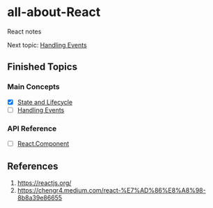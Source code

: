 # all-about-React
React notes

Next topic: [Handling Events](https://reactjs.org/docs/handling-events.html)

## Finished Topics

### Main Concepts

- [x] [State and Lifecycle](https://reactjs.org/docs/state-and-lifecycle.html)
- [ ] [Handling Events](https://reactjs.org/docs/handling-events.html)

### API Reference

- [ ] [React.Component](https://reactjs.org/docs/react-component.html)

## References

1. https://reactjs.org/
2. https://chengr4.medium.com/react-%E7%AD%86%E8%A8%98-8b8a39e86655
